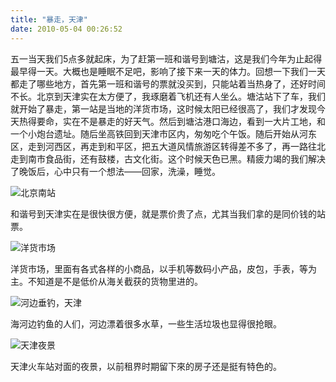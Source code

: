 ```yaml
---
title: "暴走，天津"
date: 2010-05-04 00:26:52
---
```


五一当天我们5点多就起床，为了赶第一班和谐号到塘沽，这是我们今年为止起得最早得一天。大概也是睡眠不足吧，影响了接下来一天的体力。回想一下我们一天都走了哪些地方，首先第一班和谐号的票就没买到，只能站着当热身了，还好时间不长。北京到天津实在太方便了，我琢磨着飞机还有人坐么。塘沽站下了车，我们就开始了暴走，第一站是当地的洋货市场，这时候太阳已经很高了，我们才发现今天热得要命，实在不是暴走的好天气。然后到塘沽港口海边，看到一大片工地，和一个小炮台遗址。随后坐高铁回到天津市区内，匆匆吃个午饭。随后开始从河东区，走到河西区，再走到和平区，把五大道风情旅游区转得差不多了，再一路往北走到南市食品街，还有鼓楼，古文化街。这个时候天色已黑。精疲力竭的我们解决了晚饭后，心中只有一个想法——回家，洗澡，睡觉。 

![北京南站](../../../images/2010/05/img_4869.jpg "北京南站") 

和谐号到天津实在是很快很方便，就是票价贵了点，尤其当我们拿的是同价钱的站票。 

![洋货市场](../../../images/2010/05/img_4878.jpg "洋货市场") 

洋货市场，里面有各式各样的小商品，以手机等数码小产品，皮包，手表，等为主。不知道是不是低价从海关截获的货物里进的。 

![河边垂钓，天津](../../../images/2010/05/img_4901.jpg "河边垂钓，天津") 

海河边钓鱼的人们，河边漂着很多水草，一些生活垃圾也显得很抢眼。 

![天津夜景](../../../images/2010/05/e5a4a9e6b4a5e5a49ce699af.jpg "天津夜景") 

天津火车站对面的夜景，以前租界时期留下來的房子还是挺有特色的。